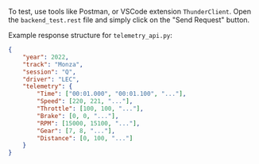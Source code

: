To test, use tools like Postman, or VSCode extension `ThunderClient`. Open the `backend_test.rest` file and simply click on the "Send Request" button.

Example response structure for `telemetry_api.py`:
```json
{
    "year": 2022,
    "track": "Monza",
    "session": "Q",
    "driver": "LEC",
    "telemetry": {
        "Time": ["00:01.000", "00:01.100", "..."],
        "Speed": [220, 221, "..."],
        "Throttle": [100, 100, "..."],
        "Brake": [0, 0, "..."],
        "RPM": [15000, 15100, "..."],
        "Gear": [7, 8, "..."],
        "Distance": [0, 100, "..."]
    }
}
```